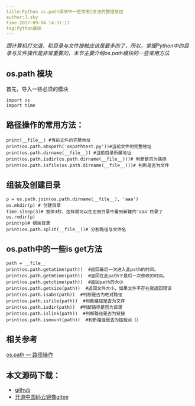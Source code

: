 ```yaml
---
title:Python os.path模块中一些常用方法的整理总结
author:J.sky
time:2017-09-04 14:37:17
tag:Python基础
---
```


_跟计算机打交道，和目录与文件接触应该是最多的了，所以，掌握Python中的目录与文件操作是非常重要的，本节主要介绍os.path模块的一些常用方法_

## os.path 模块

首先，导入一些必须的模块

    import os
    import time

## 路径操作的常用方法：

<pre><code class="python">print(__file__) #当前文件的完整地址
print(os.path.abspath('ospathtest.py'))#当前文件的完整地址
print(os.path.dirname(__file__)) #当前目录所属地址
print(os.path.isdir(os.path.dirname(__file__)))# 判断是否为路径
print(os.path.isfile(os.path.dirname(__file__)))# 判断是否为文件
</code></pre>

## 组装及创建目录

<pre><code class="python">p = os.path.join(os.path.dirname(__file__), 'aaa')
os.mkdir(p) # 创建目录
time.sleep(3)# 暂停3秒，这样就可以在左侧目录中看到新建的'aaa'目录了
os.rmdir(p)
print(p)# 组装目录
print(os.path.split(__file__))# 分割路径与文件名
</code></pre>

## os.path中的一些is get方法

<pre><code class="python">path = __file__
print(os.path.getatime(path))  #返回最后一次进入此path的时间。
print(os.path.getmtime(path))  #返回在此path下最后一次修改的时间。
print(os.path.getctime(path))  #返回path的大小
print(os.path.getsize(path))  #返回文件大小，如果文件不存在就返回错误
print(os.path.isabs(path))  #判断是否为绝对路径
print(os.path.isfile(path))  #判断路径是否为文件
print(os.path.isdir(path))  #判断路径是否为目录
print(os.path.islink(path))  #判断路径是否为链接
print(os.path.ismount(path))  #判断路径是否为挂载点（）
</code></pre>


## 相关参考

[os.path — 路径操作](http://python.usyiyi.cn/translate/python_352/library/os.path.html)

## 本文源码下载：

+ [github](https://github.com/bosichong/17python.com/blob/master/io/ospathtest.py)
+ [开源中国码云镜像gitee](https://gitee.com/J_Sky/17python.com/blob/master/io/ospathtest.py)